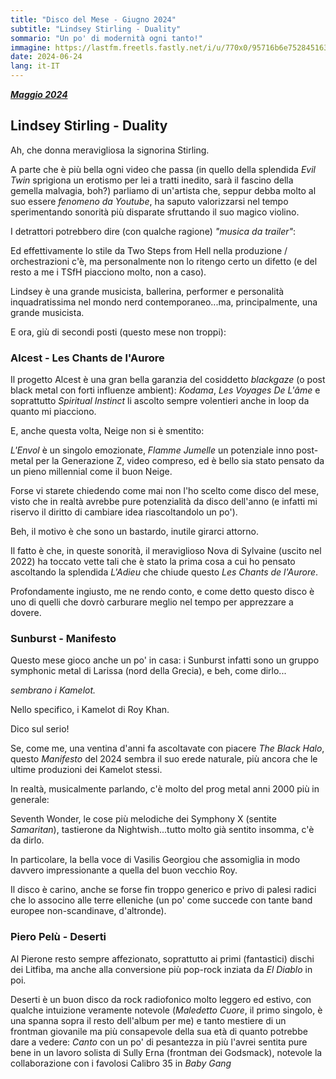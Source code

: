 ```yaml
---
title: "Disco del Mese - Giugno 2024"
subtitle: "Lindsey Stirling - Duality"
sommario: "Un po' di modernità ogni tanto!"
immagine: https://lastfm.freetls.fastly.net/i/u/770x0/95716b6e75284516307f57088aa41cf5.jpg
date: 2024-06-24
lang: it-IT
---
```


[_**Maggio 2024**_](/posts/ita/disco-del-mese-05-2024)

## Lindsey Stirling - Duality

Ah, che donna meravigliosa la signorina Stirling. 

A parte che è più bella ogni video che passa (in quello della splendida _Evil Twin_ sprigiona un erotismo per lei a tratti inedito, sarà il fascino della gemella malvagia, boh?) parliamo di un'artista che, seppur debba molto al suo essere _fenomeno da Youtube_, ha saputo valorizzarsi nel tempo sperimentando sonorità più disparate sfruttando il suo magico violino. 

I detrattori potrebbero dire (con qualche ragione) _"musica da trailer"_: 

Ed effettivamente lo stile da Two Steps from Hell nella produzione / orchestrazioni c'è, ma personalmente non lo ritengo certo un difetto (e del resto a me i TSfH piacciono molto, non a caso).

Lindsey è una grande musicista, ballerina, performer e personalità inquadratissima nel mondo nerd contemporaneo...ma, principalmente, una grande musicista.

E ora, giù di secondi posti (questo mese non troppi):

### Alcest - Les Chants de l'Aurore

Il progetto Alcest è una gran bella garanzia del cosiddetto _blackgaze_ (o post black metal con forti influenze ambient): _Kodama_, _Les Voyages De L'âme_ e soprattutto _Spiritual Instinct_ li ascolto sempre volentieri anche in loop da quanto mi piacciono. 

E, anche questa volta, Neige non si è smentito: 

_L'Envol_ è un singolo emozionate, _Flamme Jumelle_ un potenziale inno post-metal per la Generazione Z, video compreso, ed è bello sia stato pensato da un pieno millennial come il buon Neige.

Forse vi starete chiedendo come mai non l'ho scelto come disco del mese, visto che in realtà avrebbe pure potenzialità da disco dell'anno (e infatti mi riservo il diritto di cambiare idea riascoltandolo un po').

Beh, il motivo è che sono un bastardo, inutile girarci attorno. 

Il fatto è che, in queste sonorità, il meraviglioso Nova di Sylvaine (uscito nel 2022) ha toccato vette tali che è stato la prima cosa a cui ho pensato ascoltando la splendida _L'Adieu_ che chiude questo _Les Chants de l'Aurore_. 

Profondamente ingiusto, me ne rendo conto, e come detto questo disco è uno di quelli che dovrò carburare meglio nel tempo per apprezzare a dovere.

### Sunburst - Manifesto 

Questo mese gioco anche un po' in casa: i Sunburst infatti sono un gruppo symphonic metal di Larissa (nord della Grecia), e beh, come dirlo...

_sembrano i Kamelot._ 

Nello specifico, i Kamelot di Roy Khan.

Dico sul serio!

Se, come me, una ventina d'anni fa ascoltavate con piacere _The Black Halo_, questo _Manifesto_ del 2024 sembra il suo erede naturale, più ancora che le ultime produzioni dei Kamelot stessi. 

In realtà, musicalmente parlando, c'è molto del prog metal anni 2000 più in generale: 

Seventh Wonder, le cose più melodiche dei Symphony X (sentite _Samaritan_), tastierone da Nightwish...tutto molto già sentito insomma, c'è da dirlo. 

In particolare, la bella voce di Vasilis Georgiou che assomiglia in modo davvero impressionante a quella del buon vecchio Roy.

Il disco è carino, anche se forse fin troppo generico e privo di palesi radici che lo associno alle terre elleniche (un po' come succede con tante band europee non-scandinave, d'altronde).

### Piero Pelù - Deserti

Al Pierone resto sempre affezionato, soprattutto ai primi (fantastici) dischi dei Litfiba, ma anche alla conversione più pop-rock inziata da _El Diablo_ in poi.

Deserti è un buon disco da rock radiofonico molto leggero ed estivo, con qualche intuizione veramente notevole (_Maledetto Cuore_, il primo singolo, è una spanna sopra il resto dell'album per me) e tanto mestiere di un frontman giovanile ma più consapevole della sua età di quanto potrebbe dare a vedere: _Canto_ con un po' di pesantezza in più l'avrei sentita pure bene in un lavoro solista di Sully Erna (frontman dei Godsmack), notevole la collaborazione con i favolosi Calibro 35 in _Baby Gang_